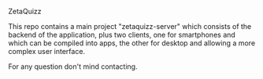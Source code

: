 ZetaQuizz

This repo contains a main project "zetaquizz-server" which consists of the backend of the application,
plus two clients, one for smartphones and which can be compiled into apps, the other for desktop and allowing a more complex user interface.

For any question don't mind contacting.
